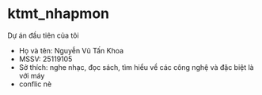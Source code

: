 # ktmt_nhapmon
Dự án đầu tiên của tôi
+ Họ và tên: Nguyễn Vũ Tấn Khoa
+ MSSV: 25119105
+ Sở thích: nghe nhạc, đọc sách, tìm hiểu về các công nghệ và đặc biệt là với máy
+ conflic nè